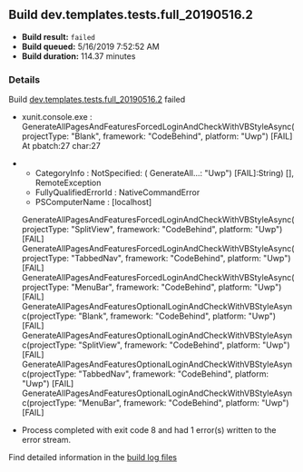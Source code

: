 ## Build dev.templates.tests.full_20190516.2
- **Build result:** `failed`
- **Build queued:** 5/16/2019 7:52:52 AM
- **Build duration:** 114.37 minutes
### Details
Build [dev.templates.tests.full_20190516.2](https://winappstudio.visualstudio.com/web/build.aspx?pcguid=a4ef43be-68ce-4195-a619-079b4d9834c2&builduri=vstfs%3a%2f%2f%2fBuild%2fBuild%2f27967) failed

+ xunit.console.exe :     GenerateAllPagesAndFeaturesForcedLoginAndCheckWithVBStyleAsync(projectType: "Blank", 
framework: "CodeBehind", platform: "Uwp") [FAIL]
At pbatch:27 char:27
+ 
    + CategoryInfo          : NotSpecified: (    GenerateAll...: "Uwp") [FAIL]:String) [], RemoteException
    + FullyQualifiedErrorId : NativeCommandError
    + PSComputerName        : [localhost]
 
    GenerateAllPagesAndFeaturesForcedLoginAndCheckWithVBStyleAsync(projectType: "SplitView", framework: "CodeBehind", 
platform: "Uwp") [FAIL]
    GenerateAllPagesAndFeaturesForcedLoginAndCheckWithVBStyleAsync(projectType: "TabbedNav", framework: "CodeBehind", 
platform: "Uwp") [FAIL]
    GenerateAllPagesAndFeaturesForcedLoginAndCheckWithVBStyleAsync(projectType: "MenuBar", framework: "CodeBehind", 
platform: "Uwp") [FAIL]
    GenerateAllPagesAndFeaturesOptionalLoginAndCheckWithVBStyleAsync(projectType: "Blank", framework: "CodeBehind", 
platform: "Uwp") [FAIL]
    GenerateAllPagesAndFeaturesOptionalLoginAndCheckWithVBStyleAsync(projectType: "SplitView", framework: 
"CodeBehind", platform: "Uwp") [FAIL]
    GenerateAllPagesAndFeaturesOptionalLoginAndCheckWithVBStyleAsync(projectType: "TabbedNav", framework: 
"CodeBehind", platform: "Uwp") [FAIL]
    GenerateAllPagesAndFeaturesOptionalLoginAndCheckWithVBStyleAsync(projectType: "MenuBar", framework: "CodeBehind", 
platform: "Uwp") [FAIL]

+ Process completed with exit code 8 and had 1 error(s) written to the error stream.

Find detailed information in the [build log files](https://uwpctdiags.blob.core.windows.net/buildlogs/dev.templates.tests.full_20190516.2_logs.zip)
